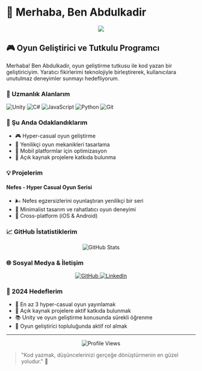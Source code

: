 # 👋 Merhaba, Ben Abdulkadir

<div align="center">
  <img src="https://readme-typing-svg.herokuapp.com/?lines=Game+Developer;Creative+Mind;Problem+Solver&font=Fira%20Code&center=true&width=440&height=45&color=f75c7e&vCenter=true&size=22">
</div>

## 🎮 Oyun Geliştirici ve Tutkulu Programcı

Merhaba! Ben Abdulkadir, oyun geliştirme tutkusu ile kod yazan bir geliştiriciyim. Yaratıcı fikirlerimi teknolojiyle birleştirerek, kullanıcılara unutulmaz deneyimler sunmayı hedefliyorum.

### 🚀 Uzmanlık Alanlarım

![Unity](https://img.shields.io/badge/Unity-000000?style=for-the-badge&logo=unity&logoColor=white)
![C#](https://img.shields.io/badge/C%23-239120?style=for-the-badge&logo=c-sharp&logoColor=white)
![JavaScript](https://img.shields.io/badge/JavaScript-F7DF1E?style=for-the-badge&logo=javascript&logoColor=black)
![Python](https://img.shields.io/badge/Python-3776AB?style=for-the-badge&logo=python&logoColor=white)
![Git](https://img.shields.io/badge/Git-F05032?style=for-the-badge&logo=git&logoColor=white)

### 🎯 Şu Anda Odaklandıklarım

- 🎮 Hyper-casual oyun geliştirme
- 🌟 Yenilikçi oyun mekanikleri tasarlama
- 📱 Mobil platformlar için optimizasyon
- 🤝 Açık kaynak projelere katkıda bulunma

### 💡 Projelerim

#### Nefes - Hyper Casual Oyun Serisi
- 🌬️ Nefes egzersizlerini oyunlaştıran yenilikçi bir seri
- 🎨 Minimalist tasarım ve rahatlatıcı oyun deneyimi
- 📱 Cross-platform (iOS & Android)

### 📈 GitHub İstatistiklerim

<div align="center">
  <img src="https://github-readme-stats.vercel.app/api?username=AbdulKeyT&show_icons=true&theme=radical" alt="GitHub Stats" />
</div>

### 🌐 Sosyal Medya & İletişim

<div align="center">
  <a href="https://github.com/AbdulKeyT">
    <img src="https://img.shields.io/badge/GitHub-100000?style=for-the-badge&logo=github&logoColor=white" alt="GitHub" />
  </a>
  <a href="https://www.linkedin.com/in/abdulkadir-t">
    <img src="https://img.shields.io/badge/LinkedIn-0077B5?style=for-the-badge&logo=linkedin&logoColor=white" alt="LinkedIn" />
  </a>
</div>

### 🎯 2024 Hedeflerim

- 📱 En az 3 hyper-casual oyun yayınlamak
- 🌟 Açık kaynak projelere aktif katkıda bulunmak
- 📚 Unity ve oyun geliştirme konusunda sürekli öğrenme
- 🤝 Oyun geliştirici topluluğunda aktif rol almak

---

<div align="center">
  <img src="https://komarev.com/ghpvc/?username=AbdulKeyT&color=blueviolet&style=flat-square" alt="Profile Views" />
</div>

> "Kod yazmak, düşüncelerinizi gerçeğe dönüştürmenin en güzel yoludur." 🚀